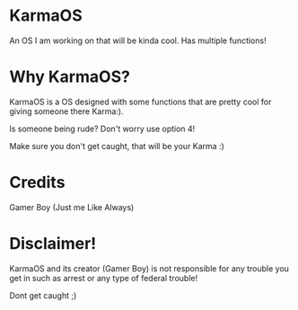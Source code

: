 # KarmaOS
An OS I am working on that will be kinda cool. Has multiple functions!

# Why KarmaOS?
KarmaOS is a OS designed with some functions that are pretty cool for giving someone there Karma:).

Is someone being rude? Don't worry use option 4!

Make sure you don't get caught, that will be your Karma :)

# Credits
Gamer Boy
(Just me Like Always)

# Disclaimer!
KarmaOS and its creator (Gamer Boy) is not responsible for any trouble you get in such as arrest or any type of federal trouble!

Dont get caught ;)
